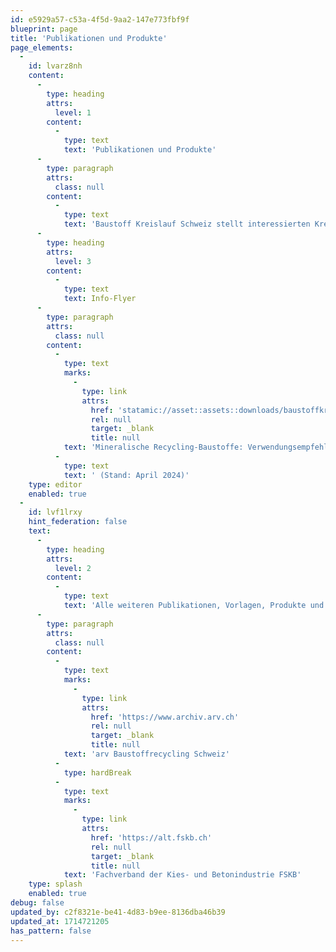 ```yaml
---
id: e5929a57-c53a-4f5d-9aa2-147e773fbf9f
blueprint: page
title: 'Publikationen und Produkte'
page_elements:
  -
    id: lvarz8nh
    content:
      -
        type: heading
        attrs:
          level: 1
        content:
          -
            type: text
            text: 'Publikationen und Produkte'
      -
        type: paragraph
        attrs:
          class: null
        content:
          -
            type: text
            text: 'Baustoff Kreislauf Schweiz stellt interessierten Kreisen verschiedene Publikationen und Produkte zur Verfügung. Diese werden fortlaufend angekündigt und hier zur Verfügung gestellt.'
      -
        type: heading
        attrs:
          level: 3
        content:
          -
            type: text
            text: Info-Flyer
      -
        type: paragraph
        attrs:
          class: null
        content:
          -
            type: text
            marks:
              -
                type: link
                attrs:
                  href: 'statamic://asset::assets::downloads/baustoffkreislauf-verwendungsempfehlungen_2024.pdf'
                  rel: null
                  target: _blank
                  title: null
            text: 'Mineralische Recycling-Baustoffe: Verwendungsempfehlungen für Bauherren, Planer, Architekten und Ingenieure'
          -
            type: text
            text: ' (Stand: April 2024)'
    type: editor
    enabled: true
  -
    id: lvf1lrxy
    hint_federation: false
    text:
      -
        type: heading
        attrs:
          level: 2
        content:
          -
            type: text
            text: 'Alle weiteren Publikationen, Vorlagen, Produkte und Stellungnahmen sowie alte Unterlagen finden Sie bis auf Weiteres auf den bisherigen Websites der beiden ehemaligen Verbänden:'
      -
        type: paragraph
        attrs:
          class: null
        content:
          -
            type: text
            marks:
              -
                type: link
                attrs:
                  href: 'https://www.archiv.arv.ch'
                  rel: null
                  target: _blank
                  title: null
            text: 'arv Baustoffrecycling Schweiz'
          -
            type: hardBreak
          -
            type: text
            marks:
              -
                type: link
                attrs:
                  href: 'https://alt.fskb.ch'
                  rel: null
                  target: _blank
                  title: null
            text: 'Fachverband der Kies- und Betonindustrie FSKB'
    type: splash
    enabled: true
debug: false
updated_by: c2f8321e-be41-4d83-b9ee-8136dba46b39
updated_at: 1714721205
has_pattern: false
---
```

